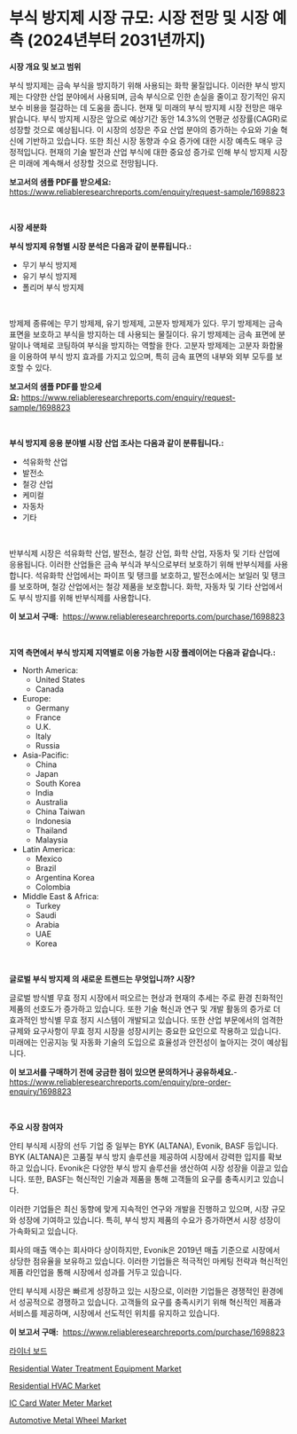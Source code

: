 <p><h1>부식 방지제 시장 규모: 시장 전망 및 시장 예측 (2024년부터 2031년까지)</h1></p><p><strong>시장 개요 및 보고 범위</strong></p>
<p><p>부식 방지제는 금속 부식을 방지하기 위해 사용되는 화학 물질입니다. 이러한 부식 방지제는 다양한 산업 분야에서 사용되며, 금속 부식으로 인한 손실을 줄이고 장기적인 유지보수 비용을 절감하는 데 도움을 줍니다. 현재 및 미래의 부식 방지제 시장 전망은 매우 밝습니다. 부식 방지제 시장은 앞으로 예상기간 동안 14.3%의 연평균 성장률(CAGR)로 성장할 것으로 예상됩니다. 이 시장의 성장은 주요 산업 분야의 증가하는 수요와 기술 혁신에 기반하고 있습니다. 또한 최신 시장 동향과 수요 증가에 대한 시장 예측도 매우 긍정적입니다. 현재의 기술 발전과 산업 부식에 대한 중요성 증가로 인해 부식 방지제 시장은 미래에 계속해서 성장할 것으로 전망됩니다.</p></p>
<p><strong>보고서의 샘플 PDF를 받으세요:</strong> <a href="https://www.reliableresearchreports.com/enquiry/request-sample/1698823">https://www.reliableresearchreports.com/enquiry/request-sample/1698823</a></p>
<p>&nbsp;</p>
<p><strong>시장 세분화</strong></p>
<p><strong>부식 방지제 유형별 시장 분석은 다음과 같이 분류됩니다.:</strong></p>
<p><ul><li>무기 부식 방지제</li><li>유기 부식 방지제</li><li>폴리머 부식 방지제</li></ul></p>
<p>&nbsp;</p>
<p><p>방제제 종류에는 무기 방제제, 유기 방제제, 고분자 방제제가 있다. 무기 방제제는 금속 표면을 보호하고 부식을 방지하는 데 사용되는 물질이다. 유기 방제제는 금속 표면에 분말이나 액체로 코팅하여 부식을 방지하는 역할을 한다. 고분자 방제제는 고분자 화합물을 이용하여 부식 방지 효과를 가지고 있으며, 특히 금속 표면의 내부와 외부 모두를 보호할 수 있다.</p></p>
<p><strong>보고서의 샘플 PDF를 받으세요:</strong>&nbsp;<a href="https://www.reliableresearchreports.com/enquiry/request-sample/1698823">https://www.reliableresearchreports.com/enquiry/request-sample/1698823</a></p>
<p>&nbsp;</p>
<p><strong> 부식 방지제 응용 분야별 시장 산업 조사는 다음과 같이 분류됩니다.:</strong></p>
<p><ul><li>석유화학 산업</li><li>발전소</li><li>철강 산업</li><li>케미컬</li><li>자동차</li><li>기타</li></ul></p>
<p>&nbsp;</p>
<p><p>반부식제 시장은 석유화학 산업, 발전소, 철강 산업, 화학 산업, 자동차 및 기타 산업에 응용됩니다. 이러한 산업들은 금속 부식과 부식으로부터 보호하기 위해 반부식제를 사용합니다. 석유화학 산업에서는 파이프 및 탱크를 보호하고, 발전소에서는 보일러 및 탱크를 보호하며, 철강 산업에서는 철강 제품을 보호합니다. 화학, 자동차 및 기타 산업에서도 부식 방지를 위해 반부식제를 사용합니다.</p></p>
<p><strong>이 보고서 구매:</strong>&nbsp; <a href="https://www.reliableresearchreports.com/purchase/1698823">https://www.reliableresearchreports.com/purchase/1698823</a></p>
<p>&nbsp;</p>
<p><strong>지역 측면에서 부식 방지제 지역별로 이용 가능한 시장 플레이어는 다음과 같습니다.:</strong></p>
<p><ul>
    <li>
        North America:
        <ul>
            <li>United States</li>
            <li>Canada</li>
        </ul>
    </li>
    <li>
        Europe:
        <ul>
            <li>Germany</li>
            <li>France</li>
            <li>U.K.</li>
            <li>Italy</li>
            <li>Russia</li>
        </ul>
    </li>
    <li>
        Asia-Pacific:
        <ul>
            <li>China</li>
            <li>Japan</li>
            <li>South Korea</li>
            <li>India</li>
            <li>Australia</li>
            <li>China Taiwan</li>
            <li>Indonesia</li>
            <li>Thailand</li>
            <li>Malaysia</li>
        </ul>
    </li>
    <li>
        Latin America:
        <ul>
            <li>Mexico</li>
            <li>Brazil</li>
            <li>Argentina Korea</li>
            <li>Colombia</li>
        </ul>
    </li>
    <li>
        Middle East & Africa:
        <ul>
            <li>Turkey</li>
            <li>Saudi</li>
            <li>Arabia</li>
            <li>UAE</li>
            <li>Korea</li>
        </ul>
    </li>
    </ul></p>
<p>&nbsp;</p>
<p><strong>글로벌 부식 방지제 의 새로운 트렌드는 무엇입니까? 시장?</strong></p>
<p><p>글로벌 방식별 무효 정지 시장에서 떠오르는 현상과 현재의 추세는 주로 환경 친화적인 제품의 선호도가 증가하고 있습니다. 또한 기술 혁신과 연구 및 개발 활동의 증가로 더 효과적인 방식별 무효 정지 시스템이 개발되고 있습니다. 또한 산업 부문에서의 엄격한 규제와 요구사항이 무효 정지 시장을 성장시키는 중요한 요인으로 작용하고 있습니다. 미래에는 인공지능 및 자동화 기술의 도입으로 효율성과 안전성이 높아지는 것이 예상됩니다.</p></p>
<p><strong>이 보고서를 구매하기 전에 궁금한 점이 있으면 문의하거나 공유하세요.</strong>- <a href="https://www.reliableresearchreports.com/enquiry/pre-order-enquiry/1698823">https://www.reliableresearchreports.com/enquiry/pre-order-enquiry/1698823</a></p>
<p>&nbsp;</p>
<p><strong>주요 시장 참여자</strong></p>
<p><p>안티 부식제 시장의 선두 기업 중 일부는 BYK (ALTANA), Evonik, BASF 등입니다. BYK (ALTANA)은 고품질 부식 방지 솔루션을 제공하여 시장에서 강력한 입지를 확보하고 있습니다. Evonik은 다양한 부식 방지 솔루션을 생산하여 시장 성장을 이끌고 있습니다. 또한, BASF는 혁신적인 기술과 제품을 통해 고객들의 요구를 충족시키고 있습니다.</p><p>이러한 기업들은 최신 동향에 맞게 지속적인 연구와 개발을 진행하고 있으며, 시장 규모와 성장에 기여하고 있습니다. 특히, 부식 방지 제품의 수요가 증가하면서 시장 성장이 가속화되고 있습니다.</p><p>회사의 매출 액수는 회사마다 상이하지만, Evonik은 2019년 매출 기준으로 시장에서 상당한 점유율을 보유하고 있습니다. 이러한 기업들은 적극적인 마케팅 전략과 혁신적인 제품 라인업을 통해 시장에서 성과를 거두고 있습니다.</p><p>안티 부식제 시장은 빠르게 성장하고 있는 시장으로, 이러한 기업들은 경쟁적인 환경에서 성공적으로 경쟁하고 있습니다. 고객들의 요구를 충족시키기 위해 혁신적인 제품과 서비스를 제공하며, 시장에서 선도적인 위치를 유지하고 있습니다.</p></p>
<p><strong>이 보고서 구매:</strong>&nbsp;&nbsp;<a href="https://www.reliableresearchreports.com/purchase/1698823">https://www.reliableresearchreports.com/purchase/1698823</a></p>
<p><p><a href="https://github.com/nuekbpymrrz5/Market-Research-Report-List-1/blob/main/40121673128.md">라이너 보드</a></p><p><a href="https://view.publitas.com/reportprime-1/insights-into-residential-water-treatment-equipment-market-size-analysing-market-share-trends-and-growth-from-2024-to-2031/">Residential Water Treatment Equipment Market</a></p><p><a href="https://view.publitas.com/reportprime-1/residential-hvac-market-offers-provide-insightful-data-for-the-time-period-from-2024-to-2031-and-also-provide-analysis-based-on-application-type-and-region/">Residential HVAC Market</a></p><p><a href="https://github.com/yoshih12/Market-Research-Report-List-2/blob/main/ic-card-water-meter-market.md">IC Card Water Meter Market</a></p><p><a href="https://sulfuric-clavicle-d39.notion.site/Automotive-Metal-Wheel-Market-Growth-Market-Trends-COVID-19-Impact-and-Forecasts-for-period-from--9ca059e9b5a240b18626f381910efd9b">Automotive Metal Wheel Market</a></p></p>
